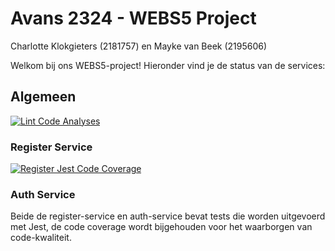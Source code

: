 # Avans 2324 - WEBS5 Project
Charlotte Klokgieters (2181757) en Mayke van Beek (2195606)

Welkom bij ons WEBS5-project! Hieronder vind je de status van de services:

## Algemeen 
[![Lint Code Analyses](https://github.com/Maykevb/devops-charlotteklokgieters-maykevanbeek/actions/workflows/lint-code-analyses.yml/badge.svg)](https://github.com/Maykevb/devops-charlotteklokgieters-maykevanbeek/actions/workflows/lint-code-analyses.yml)

### Register Service 
[![Register Jest Code Coverage](https://github.com/Maykevb/devops-charlotteklokgieters-maykevanbeek/actions/workflows/register-jest-coverage.yml/badge.svg)](https://github.com/Maykevb/devops-charlotteklokgieters-maykevanbeek/actions/workflows/register-jest-coverage.yml)

### Auth Service

Beide de register-service en auth-service bevat tests die worden uitgevoerd met Jest, de code coverage wordt bijgehouden voor het waarborgen van code-kwaliteit.

